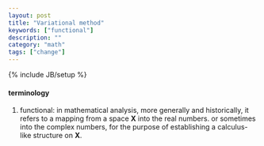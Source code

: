 ```yaml
---
layout: post
title: "Variational method"
keywords: ["functional"]
description: ""
category: "math"
tags: ["change"]
---
```

{% include JB/setup %}


#### terminology
1. functional: in mathematical analysis, more generally and historically, it refers to a mapping from a space **X** into the real numbers.
or sometimes into the complex numbers, for the purpose of establishing a calculus-like structure on **X**.

